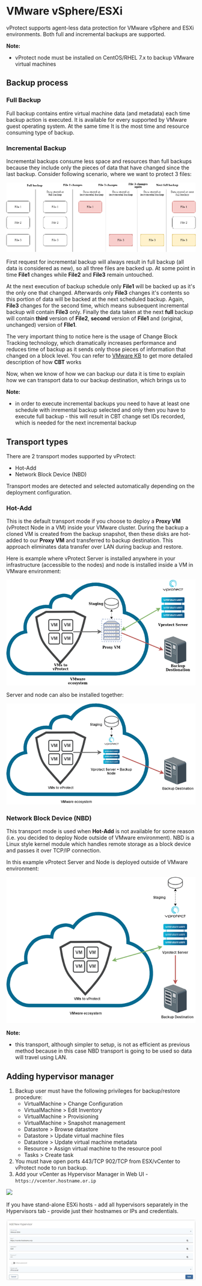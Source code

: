 # VMware vSphere/ESXi

vProtect supports agent-less data protection for VMware vSphere and ESXi environments. Both full and incremental backups are supported.

**Note:**

* vProtect node must be installed on CentOS/RHEL 7.x to backup VMware virtual machines

## Backup process

### Full Backup

Full backup contains entire virtual machine data (and metadata) each time backup action is executed. It is available for every supported by VMware guest operating system. At the same time It is the most time and resource consuming type of backup.

### Incremental Backup

Incremental backups consume less space and resources than full backups because they include only the pieces of data that have changed since the last backup. Consider following scenario, where we want to protect 3 files:

![](../../../.gitbook/assets/protected-platforms-vm-vcenter-incr_backup.png)

First request for incremental backup will always result in full backup (all data is considered as new), so all three files are backed up. At some point in time **File1** changes while **File2** and **File3** remain untouched. 

At the next execution of backup schedule only **File1** will be backed up as it's the only one that changed. Afterwards only **File3** changes it's contents so this portion of data will be backed at the next scheduled backup. Again, **File3** changes for the second time, which means subsequent incremental backup will contain **File3** only. Finally the data taken at the next **full** backup will contain **third** version of **File2**, **second** version of **File1** and (original, unchanged) version of **FIle1**.

The very important thing to notice here is the usage of Change Block Tracking technology, which dramatically increases performance and reduces time of backup as it sends only those pieces of information that changed on a block level. You can refer to [VMware KB](https://kb.vmware.com/s/article/1020128) to get more detailed 
description of how **CBT** works

Now, when we know of how we can backup our data it is time to explain how we can transport data to our backup destination, which brings us to

**Note:**

* in order to execute incremental backups you need to have at least one schedule with inremental backup selected and only then you have to execute full backup - this will result in CBT change set IDs recorded, which is needed for the next incremental backup

## Transport types

There are 2 transport modes supported by vProtect:

* Hot-Add
* Network Block Device (NBD)

Transport modes are detected and selected automatically depending on the deployment configuration.

### Hot-Add

This is the default transport mode if you choose to deploy a **Proxy VM** (vProtect Node in a VM) inside your VMware cluster. During the backup a cloned VM is created from the backup snapshot, then these disks are hot-added to our **Proxy VM** and transferred to backup destination. This approach eliminates data transfer over LAN during backup and restore.

Here is example where vProtect Server is installed anywhere in your infrastructure (accessible to the nodes) and node is installed inside a VM in VMware environment:

![](../../../.gitbook/assets/protected-platforms-vm-vcenter-deployment1.png)

Server and node can also be installed together:

![](../../../.gitbook/assets/protected-platforms-vm-vcenter-deployment2.png)

### Network Block Device (NBD)

This transport mode is used when **Hot-Add** is not available for some reason (i.e. you decided to deploy Node outside of VMware environment). NBD is a Linux style kernel module which handles remote storage as a block device and passes it over TCP/IP connection.

In this example vProtect Server and Node is deployed outside of VMware environment:

![](../../../.gitbook/assets/protected-platforms-vm-vcenter-deployment3.png)

**Note:**

* this transport, although simpler to setup, is not as efficient as previous method because in this case NBD transport is going to be used so data will travel using LAN.

## Adding hypervisor manager

1. Backup user must have the following privileges for backup/restore procedure:
   * VirtualMachine &gt; Change Configuration
   * VirtualMachine &gt; Edit Inventory
   * VirtualMachine &gt; Provisioning
   * VirtualMachine &gt; Snapshot management
   * Datastore &gt; Browse datastore
   * Datastore &gt; Update virtual machine files
   * Datastore &gt; Update virtual machine metadata
   * Resource &gt; Assign virtual machine to the resource pool
   * Tasks &gt; Create task
2. You must have open ports 443/TCP 902/TCP from ESX/vCenter to vProtect node to run backup.
3. Add your vCenter as Hypervisor Manager in Web UI - `https://vcenter.hostname.or.ip`

![](../../../.gitbook/assets/protected-platforms-vm-vcenter.jpg)

If you have stand-alone ESXi hosts - add all hypervisors separately in the Hypervisors tab - provide just their hostnames or IPs and credentials.

![](../../../.gitbook/assets/protected-platforms-vm-esxi.jpg)


